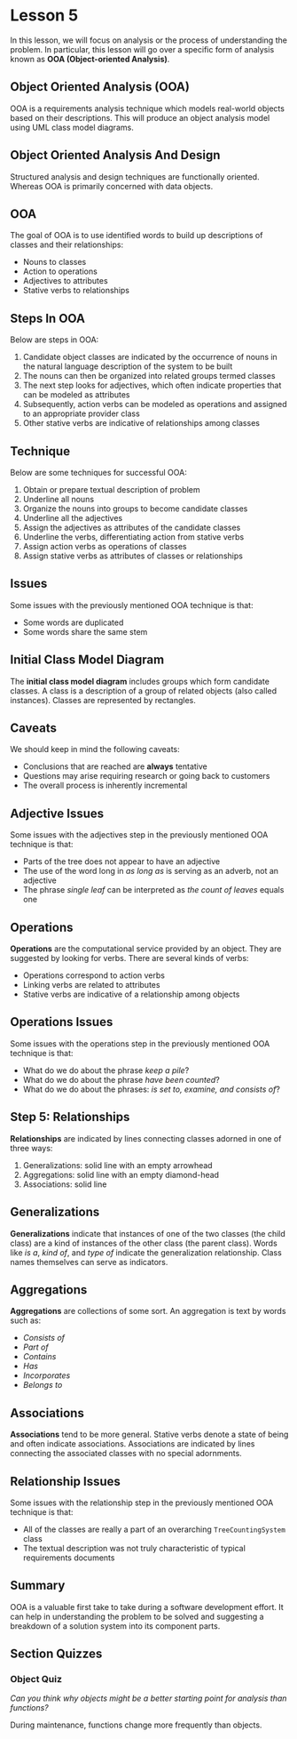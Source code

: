 # Lesson 5

In this lesson, we will focus on analysis or the process of understanding the problem. In particular, this lesson will go over a specific form of analysis known as **OOA (Object-oriented Analysis)**.

## Object Oriented Analysis (OOA)

OOA is a requirements analysis technique which models real-world objects based on their descriptions. This will produce an object analysis model using UML class model diagrams.

## Object Oriented Analysis And Design

Structured analysis and design techniques are functionally oriented. Whereas OOA is primarily concerned with data objects.

## OOA

The goal of OOA is to use identified words to build up descriptions of classes and their relationships:

- Nouns to classes
- Action to operations
- Adjectives to attributes
- Stative verbs to relationships

## Steps In OOA

Below are steps in OOA:

1. Candidate object classes are indicated by the occurrence of nouns in the natural language description of the system to be built
2. The nouns can then be organized into related groups termed classes
3. The next step looks for adjectives, which often indicate properties that can be modeled as attributes
4. Subsequently, action verbs can be modeled as operations and assigned to an appropriate provider class
5. Other stative verbs are indicative of relationships among classes

## Technique

Below are some techniques for successful OOA:

1. Obtain or prepare textual description of problem
2. Underline all nouns
3. Organize the nouns into groups to become candidate classes
4. Underline all the adjectives
5. Assign the adjectives as attributes of the candidate classes
6. Underline the verbs, differentiating action from stative verbs
7. Assign action verbs as operations of classes
8. Assign stative verbs as attributes of classes or relationships

## Issues

Some issues with the previously mentioned OOA technique is that:

- Some words are duplicated
- Some words share the same stem

## Initial Class Model Diagram

The **initial class model diagram** includes groups which form candidate classes. A class is a description of a group of related objects (also called instances). Classes are represented by rectangles.

## Caveats

We should keep in mind the following caveats:

- Conclusions that are reached are **always** tentative
- Questions may arise requiring research or going back to customers
- The overall process is inherently incremental

## Adjective Issues

Some issues with the adjectives step in the previously mentioned OOA technique is that:

- Parts of the tree does not appear to have an adjective
- The use of the word long in _as long as_ is serving as an adverb, not an adjective
- The phrase _single leaf_ can be interpreted as _the count of leaves_ equals one

## Operations

**Operations** are the computational service provided by an object. They are suggested by looking for verbs. There are several kinds of verbs:

- Operations correspond to action verbs
- Linking verbs are related to attributes
- Stative verbs are indicative of a relationship among objects

## Operations Issues

Some issues with the operations step in the previously mentioned OOA technique is that:

- What do we do about the phrase _keep a pile_?
- What do we do about the phrase _have been counted_?
- What do we do about the phrases: _is set to, examine, and consists of_?

## Step 5: Relationships

**Relationships** are indicated by lines connecting classes adorned in one of three ways:

1. Generalizations: solid line with an empty arrowhead
2. Aggregations: solid line with an empty diamond-head
3. Associations: solid line

## Generalizations

**Generalizations** indicate that instances of one of the two classes (the child class) are a kind of instances of the other class (the parent class). Words like _is a_, _kind of_, and _type of_ indicate the generalization relationship. Class names themselves can serve as indicators.

## Aggregations

**Aggregations** are collections of some sort. An aggregation is text by words such as:

- _Consists of_
- _Part of_
- _Contains_
- _Has_
- _Incorporates_
- _Belongs to_

## Associations

**Associations** tend to be more general. Stative verbs denote a state of being and often indicate associations. Associations are indicated by lines connecting the associated classes with no special adornments.

## Relationship Issues

Some issues with the relationship step in the previously mentioned OOA technique is that:

- All of the classes are really a part of an overarching `TreeCountingSystem` class
- The textual description was not truly characteristic of typical requirements documents

## Summary

OOA is a valuable first take to take during a software development effort. It can help in understanding the problem to be solved and suggesting a breakdown of a solution system into its component parts.

## Section Quizzes

### Object Quiz

_Can you think why objects might be a better starting point for analysis than functions?_

During maintenance, functions change more frequently than objects.
